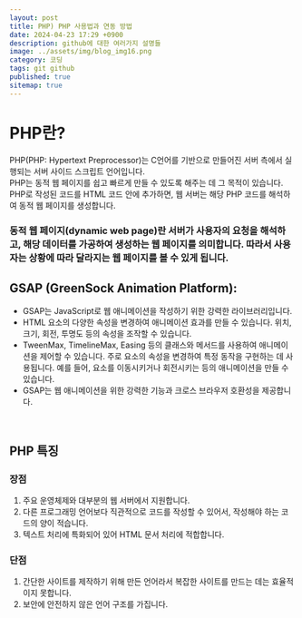```yaml
---
layout: post
title: PHP) PHP 사용법과 연동 방법
date: 2024-04-23 17:29 +0900
description: github에 대한 여러가지 설명들
image: ../assets/img/blog_img16.png
category: 코딩
tags: git github
published: true
sitemap: true
---
```


# PHP란?
PHP(PHP: Hypertext Preprocessor)는 C언어를 기반으로 만들어진 서버 측에서 실행되는 서버 사이드 스크립트 언어입니다.   
PHP는 동적 웹 페이지를 쉽고 빠르게 만들 수 있도록 해주는 데 그 목적이 있습니다.   
PHP로 작성된 코드를 HTML 코드 안에 추가하면, 웹 서버는 해당 PHP 코드를 해석하여 동적 웹 페이지를 생성합니다.     
### 동적 웹 페이지(dynamic web page)란 서버가 사용자의 요청을 해석하고, 해당 데이터를 가공하여 생성하는 웹 페이지를 의미합니다. 따라서 사용자는 상황에 따라 달라지는 웹 페이지를 볼 수 있게 됩니다.  

## GSAP (GreenSock Animation Platform):
- GSAP는 JavaScript로 웹 애니메이션을 작성하기 위한 강력한 라이브러리입니다.
- HTML 요소의 다양한 속성을 변경하여 애니메이션 효과를 만들 수 있습니다. 위치, 크기, 회전, 투명도 등의 속성을 조작할 수 있습니다.
- TweenMax, TimelineMax, Easing 등의 클래스와 메서드를 사용하여 애니메이션을 제어할 수 있습니다.
주로 요소의 속성을 변경하여 특정 동작을 구현하는 데 사용됩니다. 예를 들어, 요소를 이동시키거나 회전시키는 등의 애니메이션을 만들 수 있습니다.
- GSAP는 웹 애니메이션을 위한 강력한 기능과 크로스 브라우저 호환성을 제공합니다.  
<br>  

## PHP 특징

### 장점
1. 주요 운영체제와 대부분의 웹 서버에서 지원합니다.
2. 다른 프로그래밍 언어보다 직관적으로 코드를 작성할 수 있어서, 작성해야 하는 코드의 양이 적습니다.
3. 텍스트 처리에 특화되어 있어 HTML 문서 처리에 적합합니다.

### 단점
1. 간단한 사이트를 제작하기 위해 만든 언어라서 복잡한 사이트를 만드는 데는 효율적이지 못합니다.
2. 보안에 안전하지 않은 언어 구조를 가집니다.